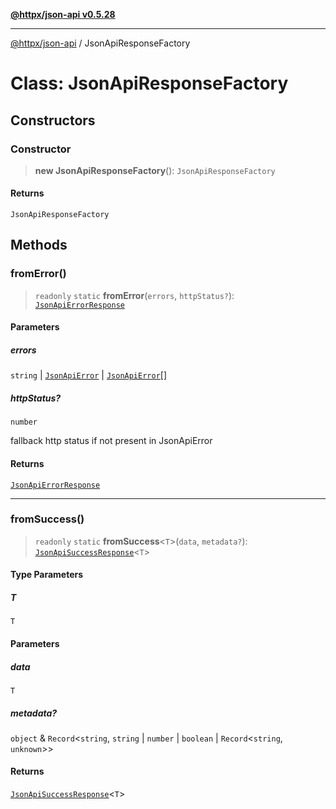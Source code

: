 [**@httpx/json-api v0.5.28**](../README.md)

***

[@httpx/json-api](../README.md) / JsonApiResponseFactory

# Class: JsonApiResponseFactory

## Constructors

### Constructor

> **new JsonApiResponseFactory**(): `JsonApiResponseFactory`

#### Returns

`JsonApiResponseFactory`

## Methods

### fromError()

> `readonly` `static` **fromError**(`errors`, `httpStatus?`): [`JsonApiErrorResponse`](../type-aliases/JsonApiErrorResponse.md)

#### Parameters

##### errors

`string` | [`JsonApiError`](../type-aliases/JsonApiError.md) | [`JsonApiError`](../type-aliases/JsonApiError.md)[]

##### httpStatus?

`number`

fallback http status if not present in JsonApiError

#### Returns

[`JsonApiErrorResponse`](../type-aliases/JsonApiErrorResponse.md)

***

### fromSuccess()

> `readonly` `static` **fromSuccess**\<`T`\>(`data`, `metadata?`): [`JsonApiSuccessResponse`](../type-aliases/JsonApiSuccessResponse.md)\<`T`\>

#### Type Parameters

##### T

`T`

#### Parameters

##### data

`T`

##### metadata?

`object` & `Record`\<`string`, `string` \| `number` \| `boolean` \| `Record`\<`string`, `unknown`\>\>

#### Returns

[`JsonApiSuccessResponse`](../type-aliases/JsonApiSuccessResponse.md)\<`T`\>
